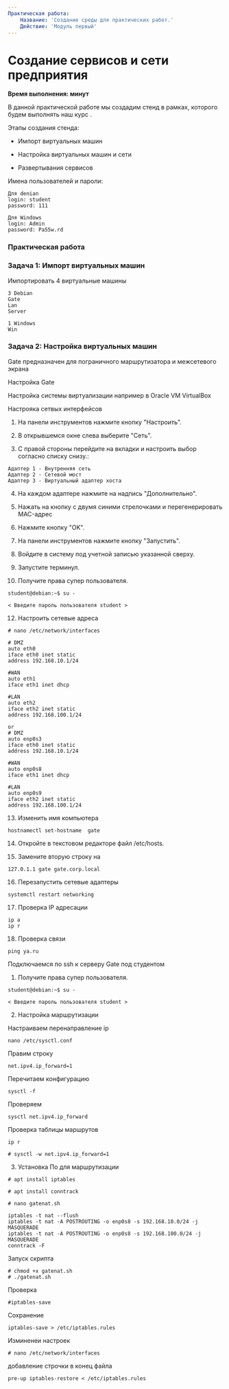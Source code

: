 ```yaml
---
Практическая работа:
    Название: 'Создание среды для практических работ.'
    Действие: 'Модуль первый'
---
```

# **Создание сервисов и сети предприятия**
**Время выполнения:  минут**

В данной практической работе мы создадим стенд в рамках, которого будем выполнять наш курс .

Этапы создания стенда:

- Импорт виртуальных машин

- Настройка виртуальных машин и сети

- Развертывания сервисов

Имена пользователей и пароли:
```
Для denian
login: student 
password: 111
```
```
Для Windows
login: Admin 
password: Pa55w.rd
```
### **Практическая работа**

### **Задача 1: Импорт виртуальных машин**
Импортировать 4 виртуальные машины
```
3 Debian
Gate 
Lan
Server
```
```
1 Windows
Win
```

### **Задача 2: Настройка виртуальных машин**

Gate предназначен для пограничного маршрутизатора и межсетевого экрана

Настройка Gate

Настройка системы виртуализации например в Oracle VM VirtualBox

Настрояка сетвых интерфейсов

1. На панели инструментов нажмите кнопку "Настроить".

2. В открывшемся окне слева выберите "Сеть".

3. С правой стороны перейдите на вкладки и настроить выбор согласно списку снизу.:
```
Адаптер 1 - Внутренняя сеть
Адаптер 2 - Сетевой мост 
Адаптер 3 - Виртуальный адаптер хоста 
```
4. На каждом адаптере нажмите на надпись "Дополнительно".

5. Нажать на кнопку с двумя синими стрелочками и перегенерировать MAC-адрес

6. Нажмите кнопку "OK".
   
8. На панели инструментов нажмите кнопку "Запустить".

9. Войдите в систему под учетной записью указанной сверху.

10. Запустите терминул.

11. Получите права супер пользователя.

```
student@debian:~$ su -
```
```
< Введите пароль пользователя student >
```

12. Настроить сетевые адреса
    
```
# nano /etc/network/interfaces
```
```
# DMZ
auto eth0
iface eth0 inet static
address 192.168.10.1/24

#WAN
auto eth1
iface eth1 inet dhcp

#LAN
auto eth2
iface eth2 inet static
address 192.168.100.1/24        

or
# DMZ
auto enp0s3
iface eth0 inet static
address 192.168.10.1/24

#WAN
auto enp0s8
iface eth1 inet dhcp

#LAN
auto enp0s9
iface eth2 inet static
address 192.168.100.1/24  
```
13. Изменить имя компьютера
```
hostnamectl set-hostname  gate
```
14. Откройте в текстовом редакторе файл /etc/hosts.

15. Замените вторую строку на
```
127.0.1.1 gate gate.corp.local
```

16. Перезапустить сетевые адаптеры
```
systemctl restart networking
```
17. Проверка IP адресации
```
ip a
ip r
```
18. Проверка связи
```
ping ya.ru
```


Подключаемся по ssh к серверу Gate под студентом

1. Получите права супер пользователя.

```
student@debian:~$ su -
```
```
< Введите пароль пользователя student >
```


2. Настройка маршрутизации

Настраиваем перенаправление ip
```
nano /etc/sysctl.conf
```
Правим строку
```
net.ipv4.ip_forward=1
```
Перечитаем конфигурацию
```
sysctl -f
```
Проверяем
```
sysctl net.ipv4.ip_forward
```
Проверка таблицы маршрутов
```
ip r
```

```
# sysctl -w net.ipv4.ip_forward=1
```
3. Установка По для маршрутизации
```
# apt install iptables
```
```
# apt install conntrack
```
```
# nano gatenat.sh
```
```
iptables -t nat --flush
iptables -t nat -A POSTROUTING -o enp0s8 -s 192.168.10.0/24 -j MASQUERADE
iptables -t nat -A POSTROUTING -o enp0s8 -s 192.168.100.0/24 -j MASQUERADE
conntrack -F
```
Запуск скрипта

```
# chmod +x gatenat.sh
# ./gatenat.sh
```
Проверка

```
#iptables-save
```
Сохранение

```
iptables-save > /etc/iptables.rules
```
Изминенеи настроек 
```
# nano /etc/network/interfaces
```
добавление строчки в конец файла
```
pre-up iptables-restore < /etc/iptables.rules 
```

